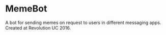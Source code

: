 # MemeBot
A bot for sending memes on request to users in different messaging apps. Created at Revolution UC 2016.

